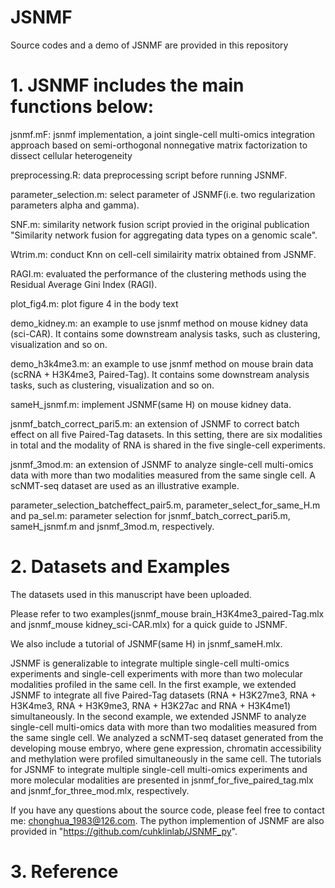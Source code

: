 # JSNMF
Source codes and a demo of JSNMF are provided in this repository

# 1. JSNMF includes the main functions below:

  jsnmf.mF: jsnmf implementation, a joint single-cell multi-omics integration approach based on semi-orthogonal nonnegative matrix factorization to dissect cellular heterogeneity

  preprocessing.R: data preprocessing script before running JSNMF.
  
  parameter_selection.m: select parameter of JSNMF(i.e. two regularization parameters alpha and gamma).
  
  SNF.m: similarity network fusion script provied in the original publication "Similarity network fusion for aggregating data types on a genomic scale". 
  
  Wtrim.m: conduct Knn on cell-cell similairity matrix obtained from JSNMF.

  RAGI.m: evaluated the performance of the clustering methods using the Residual Average Gini Index (RAGI).
  
  plot_fig4.m: plot figure 4 in the body text
  
  demo_kidney.m: an example to use jsnmf method on mouse kidney data (sci-CAR). It contains some downstream analysis tasks, such as clustering, visualization and so on.
  
  demo_h3k4me3.m: an example to use jsnmf method on mouse brain data (scRNA + H3K4me3, Paired-Tag). It contains some downstream analysis tasks, such as clustering, visualization and so on.
  
  sameH_jsnmf.m: implement JSNMF(same H) on mouse kidney data.
  
  jsnmf_batch_correct_pari5.m: an extension of JSNMF to correct batch effect on all five Paired-Tag datasets. In this setting, there are six modalities in total and the modality of RNA is shared in the five single-cell experiments. 
  
  jsnmf_3mod.m: an extension of JSNMF to analyze single-cell multi-omics data with more than two modalities measured from the same single cell. A scNMT-seq dataset are used as an illustrative example.
  
  parameter_selection_batcheffect_pair5.m, parameter_select_for_same_H.m and pa_sel.m: parameter selection for jsnmf_batch_correct_pari5.m, sameH_jsnmf.m and jsnmf_3mod.m, respectively.
  
# 2. Datasets and Examples

  The datasets used in this manuscript have been uploaded.
  
  Please refer to two examples(jsnmf_mouse brain_H3K4me3_paired-Tag.mlx and jsnmf_mouse kidney_sci-CAR.mlx) for a quick guide to JSNMF.
  
  We also include a tutorial of JSNMF(same H) in jsnmf_sameH.mlx.
  
  JSNMF is generalizable to integrate multiple single-cell multi-omics experiments and single-cell experiments with more than two molecular modalities profiled in the same cell. In the first example, we extended JSNMF to integrate all five Paired-Tag datasets (RNA + H3K27me3, RNA + H3K4me3, RNA + H3K9me3, RNA + H3K27ac and RNA + H3K4me1) simultaneously. In the second example, we extended JSNMF to analyze single-cell multi-omics data with more than two modalities measured from the same single cell. We analyzed a scNMT-seq dataset generated from the developing mouse embryo, where gene expression, chromatin accessibility and methylation were profiled simultaneously in the same cell. 
  The tutorials for JSNMF to integrate multiple single-cell multi-omics experiments and more molecular modalities are presented in jsnmf_for_five_paired_tag.mlx and jsnmf_for_three_mod.mlx, respectively.
  
  If you have any questions about the source code, please feel free to contact me: chonghua_1983@126.com. The python implemention of JSNMF are also provided in "https://github.com/cuhklinlab/JSNMF_py". 

# 3. Reference
